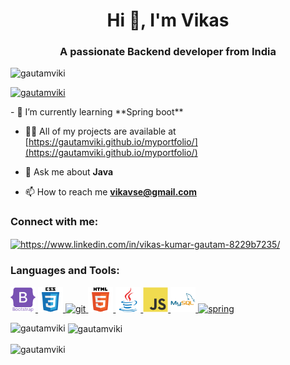 <img align="right" src="https://media.geeksforgeeks.org/wp-content/cdn-uploads/20220309002834/7-Skills-to-Become-a-Backend-Developer.png" alt="">

<h1 align="center">Hi 👋, I'm Vikas</h1>
<h3 align="center">A passionate Backend developer from India</h3>


<p align="left"> <img src="https://komarev.com/ghpvc/?username=gautamviki&label=Profile%20views&color=0e75b6&style=flat" alt="gautamviki" />

</p>


<p align="left"> <a href="https://github.com/ryo-ma/github-profile-trophy"><img src="https://github-profile-trophy.vercel.app/?username=gautamviki" alt="gautamviki" /></a> 
 
 <img align="right" width="300" src="https://camo.githubusercontent.com/5f5113e3943afd7e54e2989e7e5a9fee38ee27508e776db07f71c24af4d2a46d/68747470733a2f2f63646e2e6472696262626c652e636f6d2f75736572732f3932363533372f73637265656e73686f74732f343530323932342f707974686f6e2d322e676966" alt="">

 
</p>
<!-- <img align="right" width="400px" src="https://cdn.w600.comps.canstockphoto.com/web-developer-website-development-image_csp42957476.jpg" alt="">
 -->
- 🌱 I’m currently learning **Spring boot**

- 👨‍💻 All of my projects are available at [https://gautamviki.github.io/myportfolio/](https://gautamviki.github.io/myportfolio/)

- 💬 Ask me about **Java**

- 📫 How to reach me **vikavse@gmail.com**

<h3 align="left">Connect with me:</h3>
<p align="left">
<a href="https://linkedin.com/in/https://www.linkedin.com/in/vikas-kumar-gautam-8229b7235/" target="blank"><img align="center" src="https://raw.githubusercontent.com/rahuldkjain/github-profile-readme-generator/master/src/images/icons/Social/linked-in-alt.svg" alt="https://www.linkedin.com/in/vikas-kumar-gautam-8229b7235/" height="30" width="40" /></a>
</p>

<h3 align="left">Languages and Tools:</h3>
<p align="left"> <a href="https://getbootstrap.com" target="_blank" rel="noreferrer"> <img src="https://raw.githubusercontent.com/devicons/devicon/master/icons/bootstrap/bootstrap-plain-wordmark.svg" alt="bootstrap" width="40" height="40"/> </a> <a href="https://www.w3schools.com/css/" target="_blank" rel="noreferrer"> <img src="https://raw.githubusercontent.com/devicons/devicon/master/icons/css3/css3-original-wordmark.svg" alt="css3" width="40" height="40"/> </a> <a href="https://git-scm.com/" target="_blank" rel="noreferrer"> <img src="https://www.vectorlogo.zone/logos/git-scm/git-scm-icon.svg" alt="git" width="40" height="40"/> </a> <a href="https://www.w3.org/html/" target="_blank" rel="noreferrer"> <img src="https://raw.githubusercontent.com/devicons/devicon/master/icons/html5/html5-original-wordmark.svg" alt="html5" width="40" height="40"/> </a> <a href="https://www.java.com" target="_blank" rel="noreferrer"> <img src="https://raw.githubusercontent.com/devicons/devicon/master/icons/java/java-original.svg" alt="java" width="40" height="40"/> </a> <a href="https://developer.mozilla.org/en-US/docs/Web/JavaScript" target="_blank" rel="noreferrer"> <img src="https://raw.githubusercontent.com/devicons/devicon/master/icons/javascript/javascript-original.svg" alt="javascript" width="40" height="40"/> </a> <a href="https://www.mysql.com/" target="_blank" rel="noreferrer"> <img src="https://raw.githubusercontent.com/devicons/devicon/master/icons/mysql/mysql-original-wordmark.svg" alt="mysql" width="40" height="40"/> </a> <a href="https://spring.io/" target="_blank" rel="noreferrer"> <img src="https://www.vectorlogo.zone/logos/springio/springio-icon.svg" alt="spring" width="40" height="40"/> </a> </p>

<p><img align="left" src="https://github-readme-stats.vercel.app/api/top-langs?username=gautamviki&show_icons=true&locale=en&layout=compact" alt="gautamviki" /></p>

<p>&nbsp;<img align="center" src="https://github-readme-stats.vercel.app/api?username=gautamviki&show_icons=true&locale=en" alt="gautamviki" /></p>

<p><img align="center" src="https://github-readme-streak-stats.herokuapp.com/?user=gautamviki&" alt="gautamviki" /></p>
